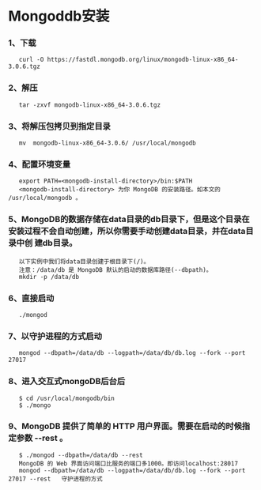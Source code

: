 # Mongoddb安装
### 1、下载
```
   curl -O https://fastdl.mongodb.org/linux/mongodb-linux-x86_64-3.0.6.tgz
```
### 2、解压
```
   tar -zxvf mongodb-linux-x86_64-3.0.6.tgz                                   
```
### 3、将解压包拷贝到指定目录
```
   mv  mongodb-linux-x86_64-3.0.6/ /usr/local/mongodb
```
### 4、配置环境变量
```
   export PATH=<mongodb-install-directory>/bin:$PATH
   <mongodb-install-directory> 为你 MongoDB 的安装路径。如本文的 /usr/local/mongodb 。
```
### 5、MongoDB的数据存储在data目录的db目录下，但是这个目录在安装过程不会自动创建，所以你需要手动创建data目录，并在data目录中创   建db目录。
```
   以下实例中我们将data目录创建于根目录下(/)。
   注意：/data/db 是 MongoDB 默认的启动的数据库路径(--dbpath)。
   mkdir -p /data/db
```
### 6、直接启动
```
   ./mongod
```
### 7、以守护进程的方式启动
```
   mongod --dbpath=/data/db --logpath=/data/db/db.log --fork --port 27017   
```
### 8、进入交互式mongoDB后台后
```
   $ cd /usr/local/mongodb/bin
   $ ./mongo                         
```
### 9、MongoDB 提供了简单的 HTTP 用户界面。需要在启动的时候指定参数 --rest 。
```
   $ ./mongod --dbpath=/data/db --rest
   MongoDB 的 Web 界面访问端口比服务的端口多1000。即访问localhost:28017
   mongod --dbpath=/data/db --logpath=/data/db/db.log --fork --port 27017 --rest   守护进程的方式
```